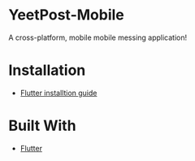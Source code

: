 # YeetPost-Mobile
A cross-platform, mobile mobile messing application!

# Installation
* [Flutter installtion guide](https://flutter.dev/docs/get-started/install)

# Built With
* [Flutter](https://flutter.dev/)
